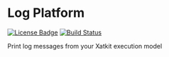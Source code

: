 Log Platform
=====

[![License Badge](https://img.shields.io/badge/license-EPL%202.0-brightgreen.svg)](https://opensource.org/licenses/EPL-2.0)
[![Build Status](https://travis-ci.com/xatkit-bot-platform/log-platform.svg?branch=master)](https://travis-ci.com/xatkit-bot-platform/log-platform)

Print log messages from your Xatkit execution model
